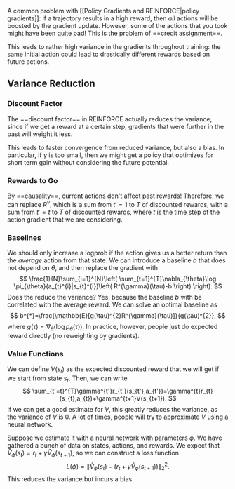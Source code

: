 A common problem with [[Policy Gradients and REINFORCE|policy gradients]]: if a trajectory results in a high reward, then *all* actions will be boosted by the gradient update. However, some of the actions that you took might have been quite bad! This is the problem of ==credit assignment==. 

This leads to rather high variance in the gradients throughout training: the same initial action could lead to drastically different rewards based on future actions. 

## Variance Reduction

### Discount Factor

The ==discount factor== in REINFORCE actually reduces the variance, since if we get a reward at a certain step, gradients that were further in the past will weight it less. 

This leads to faster convergence from reduced variance, but also a bias. In particular, if $\gamma$ is too small, then we might get a policy that optimizes for short term gain without considering the future potential.

### Rewards to Go

By ==causality==, current actions don't affect past rewards! Therefore, we can replace $R^{\gamma}$, which is a sum from $t'=1$ to $T$ of discounted rewards, with a sum from $t'=t$ to $T$ of discounted rewards, where $t$ is the time step of the action gradient that we are considering.  

### Baselines

We should only increase a logprob if the action gives us a better return than the *average* action from that state. We can introduce a baseline $b$ that does not depend on $\theta$, and then replace the gradient with
$$
\frac{1}{N}\sum_{i=1}^{N}\left( \sum_{t=1}^{T}\nabla_{\theta}\log \pi_{\theta}(a_{t}^{i}|s_{t}^{i})\left( R^{\gamma}(\tau)-b \right) \right).
$$
Does the reduce the variance? Yes, because the baseline $b$ with be correlated with the average reward. We can solve an optimal baseline as
$$
b^{*}=\frac{\mathbb{E}[g(\tau)^{2}R^{\gamma}(\tau)]}{g(\tau)^{2}},
$$
where $g(\tau)=\nabla_{\theta}(\log p_{\theta}(\tau))$. In practice, however, people just do expected reward directly (no reweighting by gradients). 

### Value Functions

We can define $V(s_{t})$ as the expected discounted reward that we will get if we start from state $s_{t}$. Then, we can write
$$
\sum_{t'=t}^{T}\gamma^{t'}r_{t'}(s_{t'},a_{t'})=\gamma^{t}r_{t}(s_{t},a_{t})+\gamma^{t+1}V(s_{t+1}).
$$
If we can get a good estimate for $V$, this greatly reduces the variance, as the variance of $V$ is $0$. A lot of times, people will try to approximate $V$ using a neural network.

Suppose we estimate it with a neural network with parameters $\phi$. We have gathered a bunch of data on states, actions, and rewards. We expect that $\hat{V}_{\phi}(s_{t})=r_{t}+\gamma \hat{V}_{\phi}(s_{t+1})$, so we can construct a loss function
$$
L(\phi)=\left\| \hat{V}_{\phi}(s_{t})-\left( r_{t}+\gamma \hat{V}_{\phi}(s_{t+1}) \right)  \right\|_{2}^{2}. 
$$
This reduces the variance but incurs a bias.